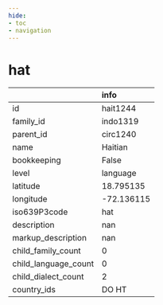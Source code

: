 ```yaml
---
hide:
- toc
- navigation
---
```

# hat
|                      | info       |
|:---------------------|:-----------|
| id                   | hait1244   |
| family_id            | indo1319   |
| parent_id            | circ1240   |
| name                 | Haitian    |
| bookkeeping          | False      |
| level                | language   |
| latitude             | 18.795135  |
| longitude            | -72.136115 |
| iso639P3code         | hat        |
| description          | nan        |
| markup_description   | nan        |
| child_family_count   | 0          |
| child_language_count | 0          |
| child_dialect_count  | 2          |
| country_ids          | DO HT      |